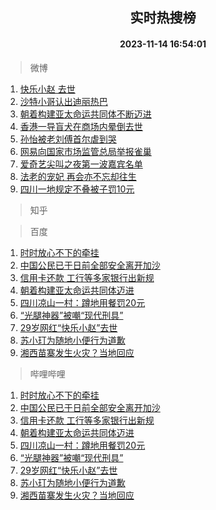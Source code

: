 <div align="center"><h2>实时热搜榜</h2><h4>2023-11-14 16:54:01</h4></div>

> 微博  

1. [快乐小赵 去世](https://s.weibo.com/weibo?q=%E5%BF%AB%E4%B9%90%E5%B0%8F%E8%B5%B5%20%E5%8E%BB%E4%B8%96&t=31&band_rank=1&Refer=top)<br />
2. [沙特小哥认出迪丽热巴](https://s.weibo.com/weibo?q=%23%E6%B2%99%E7%89%B9%E5%B0%8F%E5%93%A5%E8%AE%A4%E5%87%BA%E8%BF%AA%E4%B8%BD%E7%83%AD%E5%B7%B4%23&t=31&band_rank=2&Refer=top)<br />
3. [朝着构建亚太命运共同体不断迈进](https://s.weibo.com/weibo?q=%23%E6%9C%9D%E7%9D%80%E6%9E%84%E5%BB%BA%E4%BA%9A%E5%A4%AA%E5%91%BD%E8%BF%90%E5%85%B1%E5%90%8C%E4%BD%93%E4%B8%8D%E6%96%AD%E8%BF%88%E8%BF%9B%23&t=31&band_rank=3&Refer=top)<br />
4. [香港一导盲犬在商场内晕倒去世](https://s.weibo.com/weibo?q=%23%E9%A6%99%E6%B8%AF%E4%B8%80%E5%AF%BC%E7%9B%B2%E7%8A%AC%E5%9C%A8%E5%95%86%E5%9C%BA%E5%86%85%E6%99%95%E5%80%92%E5%8E%BB%E4%B8%96%23&t=31&band_rank=4&Refer=top)<br />
5. [孙怡被老刘傅首尔虐到哭](https://s.weibo.com/weibo?q=%23%E5%AD%99%E6%80%A1%E8%A2%AB%E8%80%81%E5%88%98%E5%82%85%E9%A6%96%E5%B0%94%E8%99%90%E5%88%B0%E5%93%AD%23&t=31&band_rank=5&Refer=top)<br />
6. [网易向国家市场监管总局举报雀巢](https://s.weibo.com/weibo?q=%23%E7%BD%91%E6%98%93%E5%90%91%E5%9B%BD%E5%AE%B6%E5%B8%82%E5%9C%BA%E7%9B%91%E7%AE%A1%E6%80%BB%E5%B1%80%E4%B8%BE%E6%8A%A5%E9%9B%80%E5%B7%A2%23&t=31&band_rank=6&Refer=top)<br />
7. [爱奇艺尖叫之夜第一波嘉宾名单](https://s.weibo.com/weibo?q=%23%E7%88%B1%E5%A5%87%E8%89%BA%E5%B0%96%E5%8F%AB%E4%B9%8B%E5%A4%9C%E7%AC%AC%E4%B8%80%E6%B3%A2%E5%98%89%E5%AE%BE%E5%90%8D%E5%8D%95%23&t=31&band_rank=7&Refer=top)<br />
8. [法老的宠妃 再会亦不忘却往生](https://s.weibo.com/weibo?q=%E6%B3%95%E8%80%81%E7%9A%84%E5%AE%A0%E5%A6%83%20%E5%86%8D%E4%BC%9A%E4%BA%A6%E4%B8%8D%E5%BF%98%E5%8D%B4%E5%BE%80%E7%94%9F&t=31&band_rank=8&Refer=top)<br />
9. [四川一地规定不叠被子罚10元](https://s.weibo.com/weibo?q=%23%E5%9B%9B%E5%B7%9D%E4%B8%80%E5%9C%B0%E8%A7%84%E5%AE%9A%E4%B8%8D%E5%8F%A0%E8%A2%AB%E5%AD%90%E7%BD%9A10%E5%85%83%23&t=31&band_rank=9&Refer=top)<br />

> 知乎  


> 百度  

1. [时时放心不下的牵挂](https://www.baidu.com/s?wd=%E6%97%B6%E6%97%B6%E6%94%BE%E5%BF%83%E4%B8%8D%E4%B8%8B%E7%9A%84%E7%89%B5%E6%8C%82&sa=fyb_news&rsv_dl=fyb_news)<br />
2. [中国公民已于日前全部安全离开加沙](https://www.baidu.com/s?wd=%E4%B8%AD%E5%9B%BD%E5%85%AC%E6%B0%91%E5%B7%B2%E4%BA%8E%E6%97%A5%E5%89%8D%E5%85%A8%E9%83%A8%E5%AE%89%E5%85%A8%E7%A6%BB%E5%BC%80%E5%8A%A0%E6%B2%99&sa=fyb_news&rsv_dl=fyb_news)<br />
3. [信用卡还款 工行等多家银行出新规](https://www.baidu.com/s?wd=%E4%BF%A1%E7%94%A8%E5%8D%A1%E8%BF%98%E6%AC%BE+%E5%B7%A5%E8%A1%8C%E7%AD%89%E5%A4%9A%E5%AE%B6%E9%93%B6%E8%A1%8C%E5%87%BA%E6%96%B0%E8%A7%84&sa=fyb_news&rsv_dl=fyb_news)<br />
4. [朝着构建亚太命运共同体迈进](https://www.baidu.com/s?wd=%E6%9C%9D%E7%9D%80%E6%9E%84%E5%BB%BA%E4%BA%9A%E5%A4%AA%E5%91%BD%E8%BF%90%E5%85%B1%E5%90%8C%E4%BD%93%E8%BF%88%E8%BF%9B&sa=fyb_news&rsv_dl=fyb_news)<br />
5. [四川凉山一村：蹲地用餐罚20元](https://www.baidu.com/s?wd=%E5%9B%9B%E5%B7%9D%E5%87%89%E5%B1%B1%E4%B8%80%E6%9D%91%EF%BC%9A%E8%B9%B2%E5%9C%B0%E7%94%A8%E9%A4%90%E7%BD%9A20%E5%85%83&sa=fyb_news&rsv_dl=fyb_news)<br />
6. [“光腿神器”被嘲“现代刑具”](https://www.baidu.com/s?wd=%E2%80%9C%E5%85%89%E8%85%BF%E7%A5%9E%E5%99%A8%E2%80%9D%E8%A2%AB%E5%98%B2%E2%80%9C%E7%8E%B0%E4%BB%A3%E5%88%91%E5%85%B7%E2%80%9D&sa=fyb_news&rsv_dl=fyb_news)<br />
7. [29岁网红“快乐小赵”去世](https://www.baidu.com/s?wd=29%E5%B2%81%E7%BD%91%E7%BA%A2%E2%80%9C%E5%BF%AB%E4%B9%90%E5%B0%8F%E8%B5%B5%E2%80%9D%E5%8E%BB%E4%B8%96&sa=fyb_news&rsv_dl=fyb_news)<br />
8. [苏小玎为随地小便行为道歉](https://www.baidu.com/s?wd=%E8%8B%8F%E5%B0%8F%E7%8E%8E%E4%B8%BA%E9%9A%8F%E5%9C%B0%E5%B0%8F%E4%BE%BF%E8%A1%8C%E4%B8%BA%E9%81%93%E6%AD%89&sa=fyb_news&rsv_dl=fyb_news)<br />
9. [湘西苗寨发生火灾？当地回应](https://www.baidu.com/s?wd=%E6%B9%98%E8%A5%BF%E8%8B%97%E5%AF%A8%E5%8F%91%E7%94%9F%E7%81%AB%E7%81%BE%EF%BC%9F%E5%BD%93%E5%9C%B0%E5%9B%9E%E5%BA%94&sa=fyb_news&rsv_dl=fyb_news)<br />

> 哔哩哔哩  

1. [时时放心不下的牵挂](https://www.baidu.com/s?wd=%E6%97%B6%E6%97%B6%E6%94%BE%E5%BF%83%E4%B8%8D%E4%B8%8B%E7%9A%84%E7%89%B5%E6%8C%82&sa=fyb_news&rsv_dl=fyb_news)<br />
2. [中国公民已于日前全部安全离开加沙](https://www.baidu.com/s?wd=%E4%B8%AD%E5%9B%BD%E5%85%AC%E6%B0%91%E5%B7%B2%E4%BA%8E%E6%97%A5%E5%89%8D%E5%85%A8%E9%83%A8%E5%AE%89%E5%85%A8%E7%A6%BB%E5%BC%80%E5%8A%A0%E6%B2%99&sa=fyb_news&rsv_dl=fyb_news)<br />
3. [信用卡还款 工行等多家银行出新规](https://www.baidu.com/s?wd=%E4%BF%A1%E7%94%A8%E5%8D%A1%E8%BF%98%E6%AC%BE+%E5%B7%A5%E8%A1%8C%E7%AD%89%E5%A4%9A%E5%AE%B6%E9%93%B6%E8%A1%8C%E5%87%BA%E6%96%B0%E8%A7%84&sa=fyb_news&rsv_dl=fyb_news)<br />
4. [朝着构建亚太命运共同体迈进](https://www.baidu.com/s?wd=%E6%9C%9D%E7%9D%80%E6%9E%84%E5%BB%BA%E4%BA%9A%E5%A4%AA%E5%91%BD%E8%BF%90%E5%85%B1%E5%90%8C%E4%BD%93%E8%BF%88%E8%BF%9B&sa=fyb_news&rsv_dl=fyb_news)<br />
5. [四川凉山一村：蹲地用餐罚20元](https://www.baidu.com/s?wd=%E5%9B%9B%E5%B7%9D%E5%87%89%E5%B1%B1%E4%B8%80%E6%9D%91%EF%BC%9A%E8%B9%B2%E5%9C%B0%E7%94%A8%E9%A4%90%E7%BD%9A20%E5%85%83&sa=fyb_news&rsv_dl=fyb_news)<br />
6. [“光腿神器”被嘲“现代刑具”](https://www.baidu.com/s?wd=%E2%80%9C%E5%85%89%E8%85%BF%E7%A5%9E%E5%99%A8%E2%80%9D%E8%A2%AB%E5%98%B2%E2%80%9C%E7%8E%B0%E4%BB%A3%E5%88%91%E5%85%B7%E2%80%9D&sa=fyb_news&rsv_dl=fyb_news)<br />
7. [29岁网红“快乐小赵”去世](https://www.baidu.com/s?wd=29%E5%B2%81%E7%BD%91%E7%BA%A2%E2%80%9C%E5%BF%AB%E4%B9%90%E5%B0%8F%E8%B5%B5%E2%80%9D%E5%8E%BB%E4%B8%96&sa=fyb_news&rsv_dl=fyb_news)<br />
8. [苏小玎为随地小便行为道歉](https://www.baidu.com/s?wd=%E8%8B%8F%E5%B0%8F%E7%8E%8E%E4%B8%BA%E9%9A%8F%E5%9C%B0%E5%B0%8F%E4%BE%BF%E8%A1%8C%E4%B8%BA%E9%81%93%E6%AD%89&sa=fyb_news&rsv_dl=fyb_news)<br />
9. [湘西苗寨发生火灾？当地回应](https://www.baidu.com/s?wd=%E6%B9%98%E8%A5%BF%E8%8B%97%E5%AF%A8%E5%8F%91%E7%94%9F%E7%81%AB%E7%81%BE%EF%BC%9F%E5%BD%93%E5%9C%B0%E5%9B%9E%E5%BA%94&sa=fyb_news&rsv_dl=fyb_news)<br />
